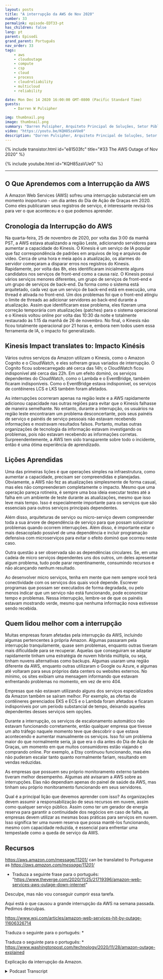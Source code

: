 ```yaml
---
layout: posts
title: "A interrupção da AWS de Nov 2020"
number: 33
permalink: episode-EDT33-pt
has_children: false
lang: pt
parent: Episodi
grand_parent: Português
nav_order: 33
tags:
    - aws
    - cloudoutage
    - compute
    - csp
    - cloud
    - process
    - cloudreliability
    - multicloud
    - reliability

date: Mon Dec 14 2020 16:00:00 GMT-0800 (Pacific Standard Time)
guests:
    - Darren W Pulsipher

img: thumbnail.png
image: thumbnail.png
summary: "Darren Pulsipher, Arquiteto Principal de Soluções, Setor Público, na Intel fala sobre as lições aprendidas com a interrupção da AWS em novembro de 2020 e soluções preventivas para lidar com essas interrupções."
video: "https://youtu.be/KQH85zaVUe0"
description: "Darren Pulsipher, Arquiteto Principal de Soluções, Setor Público, na Intel fala sobre as lições aprendidas com a interrupção da AWS em novembro de 2020 e soluções preventivas para lidar com essas interrupções."
---
```


<div>
{% include transistor.html id="e81503fc" title="#33 The AWS Outage of Nov 2020" %}

{% include youtube.html id="KQH85zaVUe0" %}
</div>

---

## O Que Aprendemos com a Interrupção da AWS

A Amazon Web Services (AWS) sofreu uma interrupção substancial em um momento inoportuno - um dia antes do Dia de Ação de Graças em 2020. Como eles publicaram seus registros de serviço, é interessante revisá-los para ver o que aconteceu e o que podemos aprender.

## Cronologia da Interrupção do AWS

Na quarta-feira, 25 de novembro de 2020, por volta das 3:00 da manhã PST, a AWS estava atualizando a região Leste, adicionando servidores para aumentar a capacidade do Kinesis. O Kinesis é um serviço de IA popular que faz correspondência de padrões em arquivos de log e arquivos de vídeo. Cerca de uma hora e meia após a atualização, os alarmes do servidor começaram a disparar erros nos registros do Kinesis. Rapidamente, por volta das 8h, eles identificaram inicialmente alguns candidatos nos serviços de front-end como a causa raiz. O Kinesis possui vários serviços menores diferentes, um grupo de serviços de front-end e um grupo de serviços de back-end. Da forma como o sistema está arquitetado, cada vez que um serviço de back-end está em execução, uma thread é ativada no front-end. Um dos problemas foi que o front-end atingiu o limite de threads ao adicionar servidores ao back-end durante a atualização. Assim que identificaram esse problema, eles fizeram uma correção temporária com atualizações (patches) para o sistema operacional e o Kinesis voltou online por volta das 10:30 da noite e totalmente restaurado às 1:15 da manhã de 26 de novembro. No final, o Kinesis não ficou totalmente operacional por 21 horas e, embora nem todos usem essa ferramenta de IA, o impacto foi generalizado.

## Kinesis Impact translates to: Impacto Kinésis

Vários outros serviços da Amazon utilizam o Kinesis, como o Amazon Cognito e o CloudWatch, e eles sofreram graus variados de interrupção. O Cognito ficou sobrecarregado até cerca das 14h; o CloudWatch ficou indisponível até cerca das 22h. Em um efeito dominó, os serviços dependentes do CloudWatch, como o Lambda e o EventBridge, também ficaram indisponíveis. Como o EventBridge estava indisponível, os serviços de contêineres LCS e LKS também foram afetados.

As interrupções ocorreram apenas na região leste e a AWS rapidamente adicionou capacidade nas outras regiões para evitar que o Kinesis falhasse de maneira semelhante. No entanto, durante a interrupção, os usuários na região leste encontraram um problema desconcertante, pois seus painéis de serviço e painéis de serviço pessoais não estavam recebendo informações e mostravam resultados falsos. Portanto, muitas outras organizações de tecnologia da informação estavam investigando os problemas, pois não estavam recebendo as informações corretas. Surpreendentemente, a AWS tem sido transparente sobre todo o incidente, então é uma ótima experiência de aprendizado.

## Lições Aprendidas

Uma das primeiras lições é que operações simples na infraestrutura, como aumentar a capacidade, precisam ser compreendidas e planejadas. Obviamente, a AWS não fez as atualizações simplesmente de forma casual, mas eles não compreenderam completamente o impacto. Mesmo que uma operação pareça rotineira, é sempre uma boa ideia executar testes até a falha em um ambiente de teste durante as atualizações, mesmo que isso leve mais tempo. Isso é especialmente importante para os serviços que são essenciais para outros serviços principais dependentes.

Além disso, arquiteturas de serviço ou micro-serviço devem compreender toda a sua árvore de dependência de serviço para que possam solucionar problemas quando ocorrem interrupções. Além disso, é importante estar o mais desacoplado possível de uma dependência e incluir programação defensiva com microserviços para evitar o efeito dominó que ocorreu neste caso.

Outra questão a ser observada são as dependências circulares. Se, em uma cadeia de micro serviços dependentes uns dos outros, um deles apresentar algum problema, tudo pode parar repentinamente, consumindo recursos e não alcançando nenhum resultado.

Ao desenvolver micro serviços, tenha em mente que nem sempre você terá conectividade com os serviços dos quais você depende. Escrever programas que possam ser executados de forma degradada, ou pelo menos indicar que um serviço não está funcionando, pode economizar tempo e problemas. Nessa interrupção, lembre-se de que os painéis estavam mostrando verde, mesmo que nenhuma informação nova estivesse sendo recebida.

## Quem lidou melhor com a interrupção

Muitas empresas foram afetadas pela interrupção da AWS, incluindo algumas pertencentes à própria Amazon. Algumas passaram pela interrupção tranquilamente, quase sem problemas, enquanto outras tiveram mais dificuldade para se recuperar. Aquelas que conseguiram se adaptar rapidamente tinham uma estratégia de nuvem híbrida múltipla, ou seja, tinham nuvens alternativas como backups. Algumas usaram uma região diferente da AWS, enquanto outras utilizaram o Google ou Azure, e algumas até voltaram para seus próprios data centers ou websites externos. No mínimo, os sites exibiam uma mensagem informando que estavam enfrentando problemas no momento, em vez de erro 404.

Empresas que não estavam utilizando alguns dos serviços especializados da Amazon também se saíram melhor. Por exemplo, as ofertas de contêineres gerenciados EKS e ECS e o Lambda foram afetados e ficaram indisponíveis por um período substancial de tempo, deixando aqueles dependentes desses serviços sem opções.

Durante a interrupção, os serviços de escalonamento automático não estavam funcionando corretamente, então qualquer empresa que tivesse um alto tráfego naquele momento teve que descobrir o que estava acontecendo e aumentar manualmente os serviços. Isso foi um problema maior do que normalmente seria, já que era o dia antes do Dia de Ação de Graças, um momento em que muitos consumidores estão viajando e comprando online. Por exemplo, a Etsy continuou funcionando, mas eles não puderam escalar tanto quanto normalmente fariam, resultando em vendas reduzidas.

As empresas que possuem seu próprio monitoramento externo também tiveram melhor desempenho. Algumas até avisaram a AWS sobre as interrupções. Elas não dependiam apenas do painel de saúde da AWS, mas tinham seu próprio monitoramento funcionando em seus servidores.

Qual é a principal lição que devemos aprender com isso? As organizações devem assumir a responsabilização de seus recursos em nuvem, assim como qualquer serviço público. Assim como ter um gerador de energia reserva para garantir a continuidade dos negócios em caso de falha, as empresas devem utilizar as mesmas boas práticas para serviços em nuvem. Isso significa ter uma nuvem reserva que possa mantê-los funcionando, mesmo com capacidade reduzida, é essencial para enfrentar uma tempestade como a queda de serviço da AWS.

## Recursos

https://aws.amazon.com/message/11201/ can be translated to Portuguese as *https://aws.amazon.com/message/11201/*

* Traduza a seguinte frase para o português: "https://www.theverge.com/2020/11/25/21719396/amazon-web-services-aws-outage-down-internet"

Desculpe, mas não vou conseguir cumprir essa tarefa.

Aqui está o que causou a grande interrupção da AWS na semana passada. Pedimos desculpas.

https://www.wsj.com/articles/amazon-web-services-hit-by-outage-11606326714

Traduza o seguinte para o português: *

Traduza o seguinte para o português: * https://www.washingtonpost.com/technology/2020/11/28/amazon-outage-explained

Explicação da interrupção da Amazon.



<details>
<summary> Podcast Transcript </summary>

<p></p>

</details>
